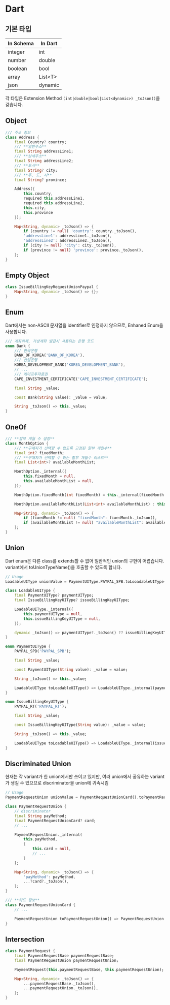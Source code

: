 # Dart

## 기본 타입

| In Schema | In Dart   |
| --------- | --------- |
| integer   | int       |
| number    | double    |
| boolean   | bool      |
| array     | List\<T\> |
| json      | dynamic   |

각 타입은 Extension Method `(int|double|bool|List<dynamic>) _toJson()`을
갖습니다.

## Object

```dart
/// 주소 정보
class Address {
    final Country? country;
    /// **일반주소**
    final String addressLine1;
    /// **상세주소**
    final String addressLine2;
    /// **도시**
    final String? city;
    /// **주, 도, 시**
    final String? province;

    Address({
        this.country,
        required this.addressLine1,
        required this.addressLine2,
        this.city,
        this.province
    });

    Map<String, dynamic> _toJson() => {
        if (country != null) 'country': country._toJson(),
        'addressLine1': addressLine1._toJson(),
        'addressLine2': addressLine2._toJson(),
        if (city != null) 'city': city._toJson(),
        if (province != null) 'province': province._toJson(),
    };
}
```

## Empty Object

```dart
class IssueBillingKeyRequestUnionPaypal {
    Map<String, dynamic> _toJson() => {};
}
```

## Enum

Dart에서는 non-ASCII 문자열을 identifier로 인정하지 않으므로, Enhaned Enum을
사용합니다.

```dart
/// 계좌이체, 가상계좌 발급시 사용되는 은행 코드
enum Bank {
    /// 한국은행
    BANK_OF_KOREA('BANK_OF_KOREA'),
    /// 산업은행
    KOREA_DEVELOPMENT_BANK('KOREA_DEVELOPMENT_BANK'),
    // ...
    /// 케이프투자증권
    CAPE_INVESTMENT_CERTIFICATE('CAPE_INVESTMENT_CERTIFICATE');

    final String _value;

    const Bank(String value): _value = value;

    String _toJson() => this._value;
}
```

## OneOf

```dart
/// **할부 개월 수 설정**
class MonthOption {
    /// **구매자가 선택할 수 없도록 고정된 할부 개월수**
    final int? fixedMonth;
    /// **구매자가 선택할 수 있는 할부 개월수 리스트**
    final List<int>? availableMonthList;

    MonthOption._internal({
        this.fixedMonth = null,
        this.availableMonthList = null,
    });

    MonthOption.fixedMonth(int fixedMonth) = this._internal(fixedMonth: fixedMonth);

    MonthOption.availableMonthList(List<int> availableMonthList) : this.internal(availableMonthList: availableMonthList);

    Map<String, dynamic> _toJson() => {
        if (fixedMonth != null) "fixedMonth": fixedMonth._toJson(),
        if (availableMonthList != null) "availableMonthList": availableMonthList._toJson(),
    };
}
```

## Union

Dart enum은 다른 class를 extends할 수 없어 일반적인 union의 구현이 어렵습니다.
variant에서 toUnionTypeName()을 호출할 수 있도록 합니다.

```dart
// Usage
LoadableUIType unionValue = PaymentUIType.PAYPAL_SPB.toLooadableUIType();

class LoadableUIType {
    final PaymentUIType? paymentUIType;
    final IssueBillingKeyUIType? issueBillingKeyUIType;

    LoadableUIType._internal({
        this.paymentUIType = null,
        this.issueBillingKeyUIType = null,
    });

    dynamic _toJson() => paymentUIType?._toJson() ?? issueBillingKeyUIType?._toJson();
}

enum PaymentUIType {
    PAYPAL_SPB('PAYPAL_SPB');

    final String _value;

    const PaymentUIType(String value): _value = value;

    String _toJson() => this._value;

    LoadableUIType toLoadableUIType() => LoadableUIType._internal(paymentUIType: this);
}

enum IssueBillingKeyUIType {
    PAYPAL_RT('PAYPAL_RT');

    final String _value;

    const IssueBillingKeyUIType(String value): _value = value;

    String _toJson() => this._value;

    LoadableUIType toLoadableUIType() => LoadableUIType._internal(issueBillingKeyUIType: this);
}
```

## Discriminated Union

현재는 각 variant가 한 union에서만 쓰이고 있지만, 여러 union에서 공유하는
variant가 생길 수 있으므로 discriminator을 union에 귀속시킴

```dart
// Usage
PaymentRequestUnion unionValue = PaymentRequestUnionCard().toPaymentRequestUnion();

class PaymentRequestUnion {
    // discriminator
    final String payMethod;
    final PaymentRequestUnionCard? card;
    // ...

    PaymentRequestUnion._internal(
        this.payMethod,
        {
            this.card = null,
            // ...
        }
    );

    Map<String, dynamic> _toJson() => {
        'payMethod': payMethod,
        ...?card?._toJson(),
    };
}

/// **카드 정보**
class PaymentRequestUnionCard {
    // ...

    PaymentRequestUnion toPaymentRequestUnion() => PaymentRequestUnion._internal("CARD", card: this);
}
```

## Intersection

```dart
class PaymentRequest {
    final PaymentRequestBase paymentRequestBase;
    final PaymentRequestUnion paymentRequestUnion;

    PaymentRequest(this.paymentRequestBase, this.paymentRequestUnion);

    Map<String, dynamic> _toJson() => {
        ...paymentRequestBase._toJson(),
        ...paymentRequestUnion._toJson(),
    };
}
```
